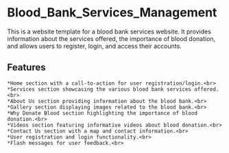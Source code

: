 # Blood_Bank_Services_Management
This is a website template for a blood bank services website. It provides information about the services offered, the importance of blood donation, and allows users to register, login, and access their accounts.

## Features<br>
    *Home section with a call-to-action for user registration/login.<br>
    *Services section showcasing the various blood bank services offered.<br>
    *About Us section providing information about the blood bank.<br>
    *Gallery section displaying images related to the blood bank.<br>
    *Why Donate Blood section highlighting the importance of blood donation.<br>
    *Videos section featuring informative videos about blood donation.<br>
    *Contact Us section with a map and contact information.<br>
    *User registration and login functionality.<br>
    *Flash messages for user feedback.<br>